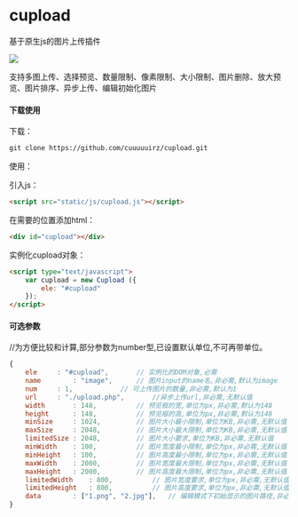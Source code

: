 # cupload

基于原生js的图片上传插件

![](https://img.shields.io/badge/javascript-4EDD96.svg)

支持多图上传、选择预览、数量限制、像素限制、大小限制、图片删除、放大预览、图片排序、异步上传、编辑初始化图片

#### 下载使用

下载：

```html
git clone https://github.com/cuuuuuirz/cupload.git
```

使用：

引入js：
```html
<script src="static/js/cupload.js"></script>
```

在需要的位置添加html：
```html
<div id="cupload"></div>
```

实例化cupload对象：
```html
<script type="text/javascript">
	var cupload = new Cupload ({
		ele: "#cupload"
	});
</script>
```

#### 可选参数
//为方便比较和计算,部分参数为number型,已设置默认单位,不可再带单位。
```javascript
{
	ele     : "#cupload",       // 实例化的DOM对象,必需
	name        : "image",      // 图片input的name名,非必需,默认为image
	num     : 1,            // 可上传图片的数量,非必需,默认为1
	url     : "./upload.php",       //异步上传url,非必需,无默认值
	width       : 148,          // 预览框的宽,单位为px,非必需,默认为148
	height      : 148,          // 预览框的高,单位为px,非必需,默认为148
	minSize     : 1024,         // 图片大小最小限制,单位为KB,非必需,无默认值
	maxSize     : 2048,         // 图片大小最大限制,单位为KB,非必需,无默认值
	limitedSize : 2048,         // 图片大小要求,单位为KB,非必需,无默认值
	minWidth    : 100,          // 图片宽度最小限制,单位为px,非必需,无默认值
	minHeight   : 100,          // 图片高度最小限制,单位为px,非必需,无默认值
	maxWidth    : 2000,         // 图片宽度最大限制,单位为px,非必需,无默认值
	maxHeight   : 2000,         // 图片高度最大限制,单位为px,非必需,无默认值
	limitedWidth    : 800,          // 图片宽度要求,单位为px,非必需,无默认值
	limitedHeight   : 800,          // 图片高度要求,单位为px,非必需,无默认值
	data        : ["1.png", "2.jpg"],   // 编辑模式下初始显示的图片路径,非必需,无默认值
}
```

